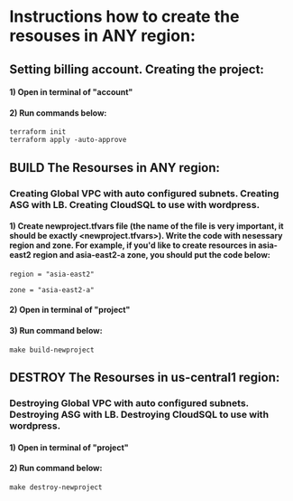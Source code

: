 # Instructions how to create the resouses in ANY region:

## Setting billing account. Creating the project:

#### 1) Open in terminal of "account"
#### 2) Run commands below:
```
terraform init
terraform apply -auto-approve
```

## BUILD The Resourses in ANY region:
### Creating Global VPC with auto configured subnets. Creating ASG with LB. Creating CloudSQL to use with wordpress.

#### 1) Create newproject.tfvars file (the name of the file is very important, it should be exactly <newproject.tfvars>). Write the code with nesessary region and zone. For example, if you'd like to create resources in asia-east2 region and asia-east2-a zone, you should put the code below:

```
region = "asia-east2"

zone = "asia-east2-a"
```

#### 2) Open in terminal of "project"
#### 3) Run command below:
```
make build-newproject
```

## DESTROY The Resourses in us-central1 region:
### Destroying Global VPC with auto configured subnets. Destroying ASG with LB. Destroying CloudSQL to use with wordpress.

#### 1) Open in terminal of "project"
#### 2) Run command below:
```
make destroy-newproject
```